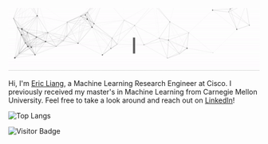 ![Hi, I'm Eric! Welcome to My GitHub Page!!](https://github.com/liangeric/liangeric/raw/master/banner/greetings.gif)

<!--
https://codesandbox.io/s/github-profile-2ijk7
-->

Hi, I'm [Eric Liang](https://liangeric.github.io), a Machine Learning Research Engineer at Cisco. I previously received my master's in Machine Learning from Carnegie Mellon University. Feel free to take a look around and reach out on [LinkedIn](https://linkedin.com/in/liangeric321)!

![Top Langs](https://github-readme-stats.vercel.app/api/top-langs/?username=liangeric&hide=TeX&layout=compact)

![Visitor Badge](https://visitor-badge.laobi.icu/badge?page_id=liangeric)
